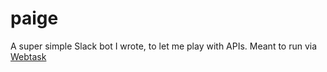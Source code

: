 # paige

A super simple Slack bot I wrote, to let me play with APIs. Meant to run via [Webtask](http://webtask.io)
